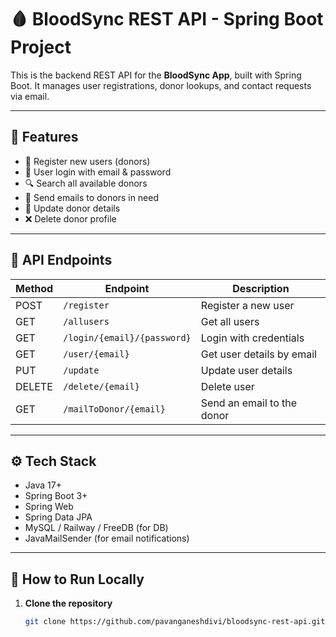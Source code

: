 # 🩸 BloodSync REST API - Spring Boot Project

This is the backend REST API for the **BloodSync App**, built with Spring Boot. It manages user registrations, donor lookups, and contact requests via email.

---

## 🚀 Features

- 📝 Register new users (donors)
- 🔐 User login with email & password
- 🔍 Search all available donors
- 📩 Send emails to donors in need
- 🔄 Update donor details
- ❌ Delete donor profile

---

## 🔗 API Endpoints

| Method | Endpoint                         | Description                      |
|--------|----------------------------------|----------------------------------|
| POST   | `/register`                      | Register a new user              |
| GET    | `/allusers`                      | Get all users                    |
| GET    | `/login/{email}/{password}`      | Login with credentials           |
| GET    | `/user/{email}`                  | Get user details by email        |
| PUT    | `/update`                        | Update user details              |
| DELETE | `/delete/{email}`                | Delete user                      |
| GET    | `/mailToDonor/{email}`           | Send an email to the donor       |

---

## ⚙️ Tech Stack

- Java 17+
- Spring Boot 3+
- Spring Web
- Spring Data JPA
- MySQL / Railway / FreeDB (for DB)
- JavaMailSender (for email notifications)

---

## 🧪 How to Run Locally

1. **Clone the repository**
   ```bash
   git clone https://github.com/pavanganeshdivi/bloodsync-rest-api.git
